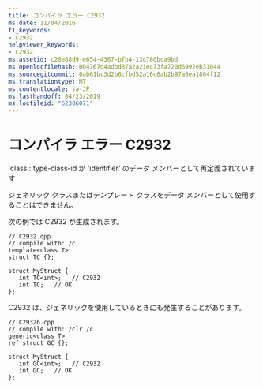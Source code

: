 ```yaml
---
title: コンパイラ エラー C2932
ms.date: 11/04/2016
f1_keywords:
- C2932
helpviewer_keywords:
- C2932
ms.assetid: c28e88d9-e654-4367-bfb4-13c780bca9bd
ms.openlocfilehash: 004767d4adbd87a2a21ec73fa720d6992eb31044
ms.sourcegitcommit: 0ab61bc3d2b6cfbd52a16c6ab2b97a8ea1864f12
ms.translationtype: MT
ms.contentlocale: ja-JP
ms.lasthandoff: 04/23/2019
ms.locfileid: "62386071"
---
```

# <a name="compiler-error-c2932"></a>コンパイラ エラー C2932

'class': type-class-id が 'identifier' のデータ メンバーとして再定義されています

ジェネリック クラスまたはテンプレート クラスをデータ メンバーとして使用することはできません。

次の例では C2932 が生成されます。

```
// C2932.cpp
// compile with: /c
template<class T>
struct TC {};

struct MyStruct {
   int TC<int>;   // C2932
   int TC;   // OK
};
```

C2932 は、ジェネリックを使用しているときにも発生することがあります。

```
// C2932b.cpp
// compile with: /clr /c
generic<class T>
ref struct GC {};

struct MyStruct {
   int GC<int>;   // C2932
   int GC;   // OK
};
```
